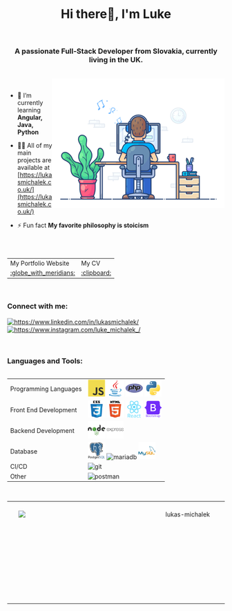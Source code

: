 <h1 align="center">Hi there👋, I'm Luke</h1>
<br>
<h3 align="center">A passionate Full-Stack Developer from Slovakia, currently living in the UK.</h3>
<br>
<img align="right" width="400" src="https://raw.githubusercontent.com/SupianIDz/SupianIDz/main/coding.gif" alt="programmer programming" >
<br>

- 🌱 I’m currently learning **Angular, Java, Python**

- 👨‍💻 All of my main projects are available at [https://lukasmichalek.co.uk/](https://lukasmichalek.co.uk/)

- ⚡ Fun fact **My favorite philosophy is stoicism**
<br>
<br>
<table>
    <tr>
        <td>My Portfolio Website</td>
        <td>My CV</td>
    </tr>
    <tr>
        <td align="center"><a href="https://lukasmichalek.co.uk/" target="_blank">:globe_with_meridians:</a></td>
        <td align="center"><a href="https://lukas-michalek.github.io/Lukas-Michalek-CV.pdf" target="_blank">:clipboard:</a></td>
    </tr>
<table>

<br>
<h3 align="left">Connect with me:</h3>
<p align="left">
<a href="https://www.linkedin.com/in/lukasmichalek" target="_blank"><img align="center" src="https://raw.githubusercontent.com/rahuldkjain/github-profile-readme-generator/master/src/images/icons/Social/linked-in-alt.svg" alt="https://www.linkedin.com/in/lukasmichalek/" height="30" width="40" /></a>
<a href="https://www.instagram.com/luke_michalek_" target="_blank"><img align="center" src="https://raw.githubusercontent.com/rahuldkjain/github-profile-readme-generator/master/src/images/icons/Social/instagram.svg" alt="https://www.instagram.com/luke_michalek_/" height="30" width="40" /></a>

</p>

<br>
<h3 align="left">Languages and Tools:</h3>

<table>
    <tr>
        <td>Programming Languages</td>
        <td>
            <img src="https://raw.githubusercontent.com/devicons/devicon/master/icons/javascript/javascript-original.svg" title="JavaScript"
            alt="javascript" width="40" height="40">
           <img src="https://raw.githubusercontent.com/devicons/devicon/master/icons/java/java-original.svg" title="Java" alt="java" width="40" height="40"/>
           <img src="https://raw.githubusercontent.com/devicons/devicon/master/icons/php/php-original.svg" title="PHP" alt="php" width="40" height="40"/>
           <img src="https://raw.githubusercontent.com/devicons/devicon/master/icons/python/python-original.svg" title="Python" alt="python" width="40" height="40"/>
        </td>
    </tr>
    <tr>
        <td>Front End Development</td>
        <td>
            <img src="https://raw.githubusercontent.com/devicons/devicon/master/icons/css3/css3-original-wordmark.svg" title="CSS3" alt="CSS3" width="40" height="40" alt="CSS3">
            <img src="https://raw.githubusercontent.com/devicons/devicon/master/icons/html5/html5-original-wordmark.svg" title="HTML5" alt="HTML5" width="40" height="40" >
            <img src="https://raw.githubusercontent.com/devicons/devicon/master/icons/react/react-original-wordmark.svg" title="React" alt="react" width="40" height="40"/>
            <img src="https://raw.githubusercontent.com/devicons/devicon/master/icons/bootstrap/bootstrap-plain-wordmark.svg" title="Bootstrap" alt="bootstrap" width="40" height="40"/>
        </td>
    </tr>
    <tr>
        <td>Backend Development</td>
        <td>
            <img src="https://raw.githubusercontent.com/devicons/devicon/master/icons/nodejs/nodejs-original-wordmark.svg" title="NodeJS" alt="nodejs" width="40" height="40"/>
            <img src="https://raw.githubusercontent.com/devicons/devicon/master/icons/express/express-original-wordmark.svg" title="Express" alt="express" width="40" height="40"/>
        </td>
    </tr>
    <tr>
        <td>Database</td>
        <td>
            <img src="https://raw.githubusercontent.com/devicons/devicon/master/icons/postgresql/postgresql-original-wordmark.svg" title="Psostgresql" alt="postgresql" width="40" height="40"/>
            <img src="https://www.vectorlogo.zone/logos/mariadb/mariadb-icon.svg" title="mariadb" alt="mariadb" width="40" height="40"/>
            <img src="https://raw.githubusercontent.com/devicons/devicon/master/icons/mysql/mysql-original-wordmark.svg" title="mysql" alt="mysql" width="40" height="40"/>
        </td>
    </tr>
    <tr>
        <td>CI/CD</td>
        <td>
            <img src="https://www.vectorlogo.zone/logos/git-scm/git-scm-icon.svg" title="Git" alt="git" width="40" height="40"/>
        </td>
    </tr>
    <tr>
        <td>Other</td>
        <td>
            <img src="https://www.vectorlogo.zone/logos/getpostman/getpostman-icon.svg" title="Postman" alt="postman" width="40" height="40"/> 
        </td>
    </tr>
</table>

<br>



<table>
<tr>
<!--         <td align="center"><img  style="display: block; margin: 2vw; width: 53vw; height: 20vw;" src="https://github-readme-streak-stats-iota-one.vercel.app?user=lukas-michalek"></td> -->
    <td align="center"><img  style="display: block; margin: 2vw; width: 80vw; height: 20vw;" src="https://github-readme-stats.vercel.app/api/top-langs?username=lukas-michalek&show_icons=true&locale=en&layout=compact" alt="lukas-michalek" /></td>
</tr> 

</table>

<!--

        <td align="center"><img  style="display: block; margin: 2vw; width: 80vw; height: 20vw;" src="https://github-readme-streak-stats.herokuapp.com/?user=lukas-michalek" alt="lukas-michalek" /></td>
        
<table align="left">
<tr>
        <td align="center"><img  src="https://github-readme-stats.vercel.app/api/top-langs?username=lukas-michalek&show_icons=true&locale=en&layout=compact" alt="lukas-michalek" /></td>
    </tr>
</table>



<table align="left"> 
<tr>  
    <td align="center"><img  src="https://github-readme-streak-stats.herokuapp.com/?user=lukas-michalek" alt="lukas-michalek" /></td>
</tr>
</table>
-->

<!-- <p><img align="right" src="https://github-readme-stats.vercel.app/api/top-langs?username=lukas-michalek&show_icons=true&locale=en&layout=compact" alt="lukas-michalek" /></p>

<br>
<br>

<p><img align="right" src="https://github-readme-streak-stats.herokuapp.com/?user=lukas-michalek&" alt="lukas-michalek" /></p> -->
